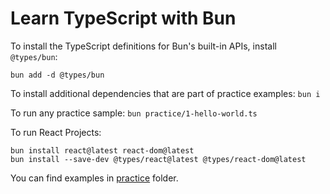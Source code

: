 # Learn TypeScript with Bun

To install the TypeScript definitions for Bun's built-in APIs, install `@types/bun`:

```bun add -d @types/bun```


To install additional dependencies that are part of practice examples:
```bun i```


To run any practice sample:
```bun practice/1-hello-world.ts```


To run React Projects:
```
bun install react@latest react-dom@latest
bun install --save-dev @types/react@latest @types/react-dom@latest
```


You can find examples in [practice](./practice/) folder.